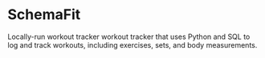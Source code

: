 # SchemaFit
Locally-run workout tracker workout tracker that uses Python and SQL to log and track workouts, including exercises, sets, and body measurements.
